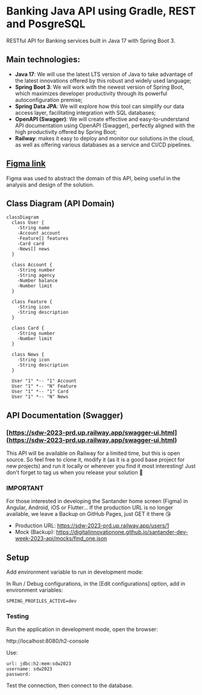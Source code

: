 # Banking Java API using Gradle, REST and PosgreSQL

RESTful API for Banking services built in Java 17 with Spring Boot 3.

## Main technologies:

 - **Java 17**: We will use the latest LTS version of Java to take advantage of the latest innovations offered by this robust and widely used language;
 - **Spring Boot 3**: We will work with the newest version of Spring Boot, which maximizes developer productivity through its powerful autoconfiguration premise;
 - **Spring Data JPA**: We will explore how this tool can simplify our data access layer, facilitating integration with SQL databases;
 - **OpenAPI (Swagger)**: We will create effective and easy-to-understand API documentation using OpenAPI (Swagger), perfectly aligned with the high productivity offered by Spring Boot;
 - **Railway**: makes it easy to deploy and monitor our solutions in the cloud, as well as offering various databases as a service and CI/CD pipelines.

## [Figma link](https://www.figma.com/file/0ZsjwjsYlYd3timxqMWlbj/SANTANDER---Projeto-Web%2FMobile?type=design&node-id=1421%3A432&mode=design&t=6dPQuerScEQH0zAn-1)

Figma was used to abstract the domain of this API, being useful in the analysis and design of the solution.

## Class Diagram (API Domain)

```mermaid
classDiagram
  class User {
    -String name
    -Account account
    -Feature[] features
    -Card card
    -News[] news
  }

  class Account {
    -String number
    -String agency
    -Number balance
    -Number limit
  }

  class Feature {
    -String icon
    -String description
  }

  class Card {
    -String number
    -Number limit
  }

  class News {
    -String icon
    -String description
  }

  User "1" *-- "1" Account
  User "1" *-- "N" Feature
  User "1" *-- "1" Card
  User "1" *-- "N" News
```

## API Documentation (Swagger)

### [https://sdw-2023-prd.up.railway.app/swagger-ui.html](https://sdw-2023-prd.up.railway.app/swagger-ui.html)

This API will be available on Railway for a limited time, but this is open source. So feel free to clone it, modify it (as it is a good base project for new projects) and run it locally or wherever you find it most interesting! Just don't forget to tag us when you release your solution 🥰

### IMPORTANT

For those interested in developing the Santander home screen (Figma) in Angular, Android, iOS or Flutter... If the production URL is no longer available, we leave a Backup on GitHub Pages, just GET it there 😘
- Production URL: https://sdw-2023-prd.up.railway.app/users/1
- Mock (Backup): https://digitalinnovationone.github.io/santander-dev-week-2023-api/mocks/find_one.json

## Setup

Add environment variable to run in development mode:

In Run / Debug configurations, in the [Edit configurations] option, add in environment variables:

`SPRING_PROFILES_ACTIVE=dev`

### Testing

Run the application in development mode, open the browser:

http://localhost:8080/h2-console

Use:

    url: jdbc:h2:mem:sdw2023
    username: sdw2023
    password:

Test the connection, then connect to the database.






